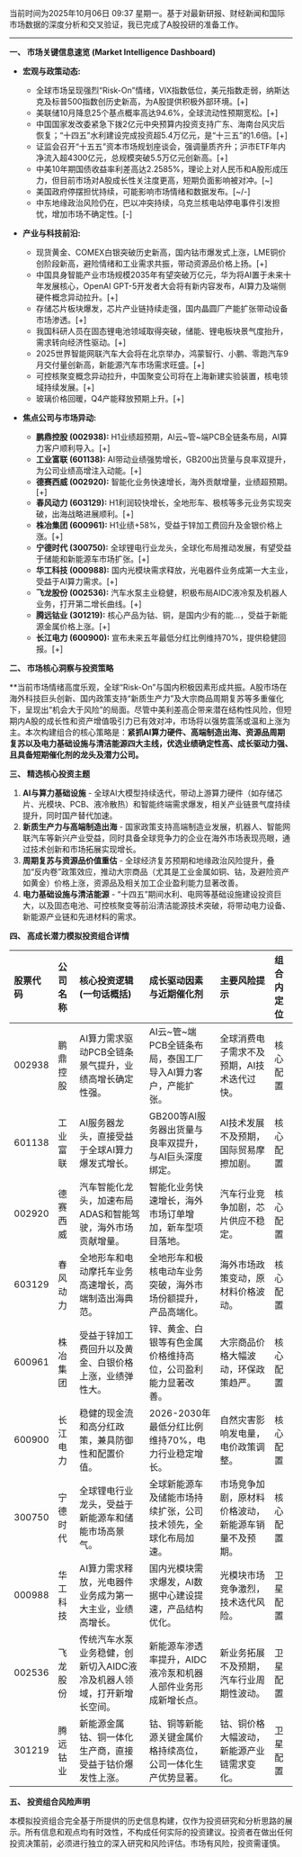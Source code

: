 当前时间为2025年10月06日 09:37 星期一。基于对最新研报、财经新闻和国际市场数据的深度分析和交叉验证，我已完成了A股投研的准备工作。

---

**一、 市场关键信息速览 (Market Intelligence Dashboard)**

*   **宏观与政策动态:**
    *   全球市场呈现强烈“Risk-On”情绪，VIX指数低位，美元指数走弱，纳斯达克及标普500指数创历史新高，为A股提供积极外部环境。[+]
    *   美联储10月降息25个基点概率高达94.6%，全球流动性预期宽松。[+]
    *   中国国家发改委紧急下拨2亿元中央预算内投资支持广东、海南台风灾后恢复；“十四五”水利建设完成投资超5.4万亿元，是“十三五”的1.6倍。[+]
    *   证监会召开“十五五”资本市场规划座谈会，强调量质齐升；沪市ETF年内净流入超4300亿元，总规模突破5.5万亿元创新高。[+]
    *   中美10年期国债收益率利差高达2.2585%，理论上对人民币和A股形成压力，但目前市场对A股成长性关注度更高，短期负面影响被对冲。[~]
    *   美国政府停摆担忧持续，可能影响市场情绪和数据发布。[~/-]
    *   中东地缘政治风险仍在，巴以冲突持续，乌克兰核电站停电事件引发担忧，增加市场不确定性。[-]

*   **产业与科技前沿:**
    *   现货黄金、COMEX白银突破历史新高，国内钴市爆发式上涨，LME铜价创阶段新高，避险情绪和工业需求共振，带动资源品价格上扬。[+]
    *   中国具身智能产业市场规模2035年有望突破万亿元，华为将AI置于未来十年发展核心，OpenAI GPT-5开发者大会将有新内容发布，AI算力及端侧硬件概念异动拉升。[+]
    *   存储芯片板块爆发，芯片产业链持续走强，国内晶圆厂产能扩张带动设备市场渗透。[+]
    *   我国科研人员在固态锂电池领域取得突破，储能、锂电板块景气度抬升，需求转向经济性驱动。[+]
    *   2025世界智能网联汽车大会将在北京举办，鸿蒙智行、小鹏、零跑汽车9月交付量创新高，新能源汽车市场需求旺盛。[+]
    *   可控核聚变概念异动拉升，中国聚变公司将在上海新建实验装置，核电领域持续发展。[+]
    *   玻璃价格回暖，Q4产能释放预期上升。[+]

*   **焦点公司与市场异动:**
    *   **鹏鼎控股 (002938):** H1业绩超预期，AI云~管~端PCB全链条布局，AI算力客户顺利导入。[+]
    *   **工业富联 (601138):** AI带动业绩强势增长，GB200出货量与良率双提升，为公司业绩高增注入动能。[+]
    *   **德赛西威 (002920):** 智能化业务快速增长，海外贡献增量，业绩超预期。[+]
    *   **春风动力 (603129):** H1利润较快增长，全地形车、极核等多元业务实现突破，出海战略进展顺利。[+]
    *   **株冶集团 (600961):** H1业绩+58%，受益于锌加工费回升及金银价格上涨。[+]
    *   **宁德时代 (300750):** 全球锂电行业龙头，全球化布局推动发展，有望受益于储能和新能源车市场扩张。[+]
    *   **华工科技 (000988):** 国内光模块需求释放，光电器件业务成第一大主业，受益于AI算力需求。[+]
    *   **飞龙股份 (002536):** 汽车水泵主业稳健，积极布局AIDC液冷泵及机器人业务，打开第二增长曲线。[+]
    *   **腾远钴业 (301219):** 核心产品为钴、铜，是国内少有的能...，受益于新能源金属价格上涨。[+]
    *   **长江电力 (600900):** 宣布未来五年最低分红比例维持70%，提供稳健回报。[+]

**二、 市场核心洞察与投资策略**

**当前市场情绪高度乐观，全球“Risk-On”与国内积极因素形成共振。A股市场在海外科技巨头创新、国内政策支持“新质生产力”及大宗商品周期复苏等多重催化下，呈现出“机会大于风险”的局面。尽管中美利差高企带来潜在结构性风险，但短期内A股的成长性和资产增值吸引力已有效对冲，市场将以强势震荡或温和上涨为主。本次构建组合的核心策略是：**紧抓AI算力硬件、高端制造出海、资源品周期复苏以及电力基础设施与清洁能源四大主线，优选业绩确定性高、成长驱动力强、且具备短期催化剂的龙头及潜力公司。**

**三、 精选核心投资主题**

1.  **AI与算力基础设施** - 全球AI大模型持续迭代，带动上游算力硬件（如存储芯片、光模块、PCB、液冷散热）和智能终端需求爆发，相关产业链景气度持续提升，同时国产替代加速。
2.  **新质生产力与高端制造出海** - 国家政策支持高端制造业发展，机器人、智能网联汽车等新兴产业受益，同时具备全球竞争力的企业在海外市场表现亮眼，通过技术创新和市场拓展实现增长。
3.  **周期复苏与资源品价值重估** - 全球经济复苏预期和地缘政治风险提升，叠加“反内卷”政策效应，推动大宗商品（尤其是工业金属如铜、钴，及避险资产如黄金）价格上涨，资源品及相关加工企业盈利能力显著改善。
4.  **电力基础设施与清洁能源** - “十四五”期间水利、电网等基础设施建设投资巨大，以及固态电池、可控核聚变等前沿清洁能源技术突破，将带动电力设备、新能源产业链和先进材料的需求。

**四、 高成长潜力模拟投资组合详情**

| 股票代码 | 公司名称 | 核心投资逻辑 (一句话概括) | 成长驱动因素与近期催化剂 | 主要风险提示 | 组合内定位 |
| :--- | :--- | :--- | :--- | :--- | :--- |
| 002938 | 鹏鼎控股 | AI算力需求驱动PCB全链条景气提升，业绩高增长确定性强。 | AI云~管~端PCB全链条布局，泰国工厂导入AI算力客户，产能扩张。 | 全球消费电子需求不及预期，AI技术迭代过快。 | 核心配置 |
| 601138 | 工业富联 | AI服务器龙头，直接受益于全球AI算力爆发式增长。 | GB200等AI服务器出货量与良率双提升，与AI巨头深度绑定。 | AI技术发展不及预期，国际贸易摩擦加剧。 | 核心配置 |
| 002920 | 德赛西威 | 汽车智能化龙头，加速布局ADAS和智能驾驶，海外市场贡献增量。 | 智能化业务快速增长，海外市场订单增加，新车型项目落地。 | 汽车行业竞争加剧，芯片供应不稳定。 | 核心配置 |
| 603129 | 春风动力 | 全地形车和电动摩托车业务高速增长，高端制造出海典范。 | 全地形车和极核电动车业务突破，海外市场份额提升，产品高端化。 | 海外市场政策变动，原材料价格波动。 | 核心配置 |
| 600961 | 株冶集团 | 受益于锌加工费回升以及黄金、白银价格上涨，业绩弹性大。 | 锌、黄金、白银等有色金属价格维持高位，公司盈利能力显著改善。 | 大宗商品价格大幅波动，环保政策趋严。 | 核心配置 |
| 600900 | 长江电力 | 稳健的现金流和高分红政策，兼具防御性和配置价值。 | 2026-2030年最低分红比例维持70%，电力行业稳定增长。 | 自然灾害影响发电量，电价政策调整。 | 核心配置 |
| 300750 | 宁德时代 | 全球锂电行业龙头，受益于新能源车和储能市场高景气。 | 全球新能源车及储能市场持续扩张，公司技术领先，全球化布局加速。 | 市场竞争加剧，原材料价格波动，新能源车销量不及预期。 | 核心配置 |
| 000988 | 华工科技 | AI算力需求释放，光电器件业务成为第一大主业，业绩高增长。 | 国内光模块需求爆发，AI数据中心建设提速，产品结构优化。 | 光模块市场竞争激烈，技术迭代风险。 | 卫星配置 |
| 002536 | 飞龙股份 | 传统汽车水泵业务稳健，创新切入AIDC液冷及机器人领域，打开新增长空间。 | 新能源车渗透率提升，AIDC液冷泵和机器人部件业务形成新增长点。 | 新业务拓展不及预期，汽车行业周期性波动。 | 卫星配置 |
| 301219 | 腾远钴业 | 新能源金属钴、铜一体化生产商，直接受益于钴价爆发性上涨。 | 钴、铜等新能源关键金属价格持续高位，公司一体化生产优势显著。 | 钴、铜价格大幅波动，新能源产业链需求变化。 | 卫星配置 |

**五、 投资组合风险声明**

本模拟投资组合完全基于所提供的历史信息构建，仅作为投资研究和分析思路的展示。所有信息和观点均有时效性，不构成任何实际的投资建议。投资者在做出任何投资决策前，必须进行独立的深入研究和风险评估。市场有风险，投资需谨慎。